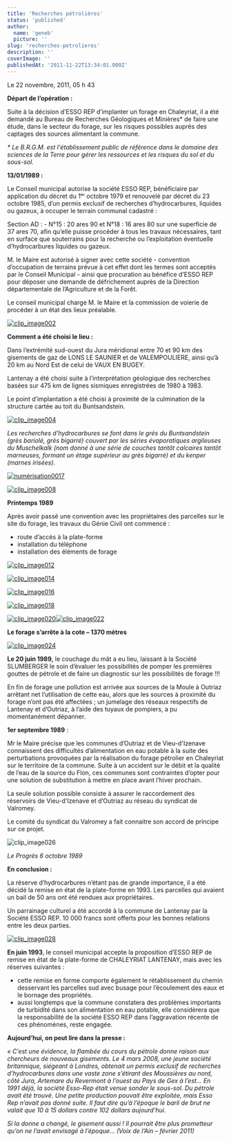 ```yaml
---
title: 'Recherches pétrolières'
status: 'published'
author:
  name: 'geneb'
  picture: ''
slug: 'recherches-petrolieres'
description: ''
coverImage: ''
publishedAt: '2011-11-22T13:34:01.000Z'
---
```


Le 22 novembre, 2011, 05 h 43

**Départ de l’opération :**

Suite à la décision d’ESSO REP d’implanter un forage en Chaleyriat, il a été demandé au Bureau de Recherches Géologiques et Minières\* de faire une étude, dans le secteur du forage, sur les risques possibles auprès des captages des sources alimentant la commune.

*\* Le B.R.G.M. est l'établissement public de référence dans le domaine des sciences de la Terre pour gérer les ressources et les risques du sol et du sous-sol.*

**13/01/1989 :**

Le Conseil municipal autorise la société ESSO REP, bénéficiaire par application du décret du 1ᵉʳ octobre 1979 et renouvelé par décret du 23 octobre 1985, d’un permis exclusif de recherches d’hydrocarbures, liquides ou gazeux, à occuper le terrain communal cadastré :

Section AD : - N°15 : 20 ares 90 et N°18 : 16 ares 80 sur une superficie de 37 ares 70, afin qu’elle puisse procéder à tous les travaux nécessaires, tant en surface que souterrains pour la recherche ou l’exploitation éventuelle d’hydrocarbures liquides ou gazeux.

M. le Maire est autorisé à signer avec cette société - convention d’occupation de terrains prévue à cet effet dont les termes sont acceptés par le Conseil Municipal - ainsi que procuration au bénéfice d’ESSO REP pour déposer une demande de défrichement auprès de la Direction départementale de l’Agriculture et de la Forêt.

Le conseil municipal charge M. le Maire et la commission de voierie de procéder à un état des lieux préalable.

[![clip_image002](img/beguelins/Windows-Live-Writer/e6d276593cef_F031/clip_image002_thumb.jpg "clip_image002")](img/beguelins/Windows-Live-Writer/e6d276593cef_F031/clip_image002_2.jpg)

**Comment a été choisi le lieu :**

Dans l’extrémité sud-ouest du Jura méridional entre 70 et 90 km des gisements de gaz de LONS LE SAUNIER et de VALEMPOULIERE, ainsi qu’à 20 km au Nord Est de celui de VAUX EN BUGEY.

Lantenay a été choisi suite à l’interprétation géologique des recherches basées sur 475 km de lignes sismiques enregistrées de 1980 à 1983.

Le point d’implantation a été choisi à proximité de la culmination de la structure cartée au toit du Buntsandstein.

[![clip_image004](img/beguelins/Windows-Live-Writer/e6d276593cef_F031/clip_image004_thumb.jpg "clip_image004")](img/beguelins/Windows-Live-Writer/e6d276593cef_F031/clip_image004_2.jpg)

*Les recherches d’hydrocarbures se font dans le grès du Buntsandstein (grès bariolé, grès bigarré) couvert par les séries évaporatiques argileuses du Muschelkalk (nom donné à une série de couches tantôt calcaires tantôt marneuses, formant un étage supérieur au grès bigarré) et du kenper (marnes irisées).*

[![numérisation0017](img/beguelins/Windows-Live-Writer/e6d276593cef_F031/numerisation0017_thumb.jpg "numérisation0017")](img/beguelins/Windows-Live-Writer/e6d276593cef_F031/numerisation0017_2.jpg)

[![clip_image008](img/beguelins/Windows-Live-Writer/e6d276593cef_F031/clip_image008_thumb.jpg "clip_image008")](img/beguelins/Windows-Live-Writer/e6d276593cef_F031/clip_image008_2.jpg)

**Printemps 1989**

Après avoir passé une convention avec les propriétaires des parcelles sur le site du forage, les travaux du Génie Civil ont commencé :

- route d’accès à la plate-forme
- installation du téléphone
- installation des éléments de forage

[![clip_image012](img/beguelins/Windows-Live-Writer/e6d276593cef_F031/clip_image012_thumb.jpg "clip_image012")](img/beguelins/Windows-Live-Writer/e6d276593cef_F031/clip_image012_2.jpg)

[![clip_image014](img/beguelins/Windows-Live-Writer/e6d276593cef_F031/clip_image014_thumb.jpg "clip_image014")](img/beguelins/Windows-Live-Writer/e6d276593cef_F031/clip_image014_2.jpg)

[![clip_image016](/images/Windows-Live-Writer/e6d276593cef_F031/clip_image016_thumb.jpg "clip_image016")](/images/Windows-Live-Writer/e6d276593cef_F031/clip_image016_2.jpg)

[![clip_image018](/images/Windows-Live-Writer/e6d276593cef_F031/clip_image018_thumb.jpg "clip_image018")](/images/Windows-Live-Writer/e6d276593cef_F031/clip_image018_2.jpg)

[![clip_image020](/images/Windows-Live-Writer/e6d276593cef_F031/clip_image020_thumb.jpg "clip_image020")](/images/Windows-Live-Writer/e6d276593cef_F031/clip_image020_2.jpg)[![clip_image022](/images/Windows-Live-Writer/e6d276593cef_F031/clip_image022_thumb.jpg "clip_image022")](/images/Windows-Live-Writer/e6d276593cef_F031/clip_image022_2.jpg)

**Le forage s’arrête à la cote – 1370 mètres**

[![clip_image024](/images/Windows-Live-Writer/e6d276593cef_F031/clip_image024_thumb.jpg "clip_image024")](/images/Windows-Live-Writer/e6d276593cef_F031/clip_image024_2.jpg)

**Le 20 juin 1989,** le couchage du mât a eu lieu, laissant à la Société SLUMBERGER le soin d’évaluer les possibilités de pomper les premières gouttes de pétrole et de faire un diagnostic sur les possibilités de forage !!!

En fin de forage une pollution est arrivée aux sources de la Moule à Outriaz arrêtant net l’utilisation de cette eau, alors que les sources à proximité du forage n’ont pas été affectées ; un jumelage des réseaux respectifs de Lantenay et d’Outriaz, à l’aide des tuyaux de pompiers, a pu momentanément dépanner.

**1er septembre 1989** :

Mr le Maire précise que les communes d’Outriaz et de Vieu-d'Izenave connaissent des difficultés d’alimentation en eau potable à la suite des perturbations provoquées par la réalisation du forage pétrolier en Chaleyriat sur le territoire de la commune. Suite à un accident sur le débit et la qualité de l’eau de la source du Flon, ces communes sont contraintes d’opter pour une solution de substitution à mettre en place avant l’hiver prochain.

La seule solution possible consiste à assurer le raccordement des réservoirs de Vieu-d'Izenave et d’Outriaz au réseau du syndicat de Valromey.

Le comité du syndicat du Valromey a fait connaitre son accord de principe sur ce projet.

![clip_image026](/images/Windows-Live-Writer/e6d276593cef_F031/clip_image026_thumb.jpg "clip_image026")

*Le Progrès 6 octobre 1989*

**En conclusion :**

La réserve d’hydrocarbures n’étant pas de grande importance, il a été décidé la remise en état de la plate-forme en 1993. Les parcelles qui avaient un bail de 50 ans ont été rendues aux propriétaires.

Un parrainage culturel a été accordé à la commune de Lantenay par la Société ESSO REP. 10 000 francs sont offerts pour les bonnes relations entre les deux parties.

[![clip_image028](/images/Windows-Live-Writer/e6d276593cef_F031/clip_image028_thumb.jpg "clip_image028")](/images/Windows-Live-Writer/e6d276593cef_F031/clip_image028_2.jpg)

**En juin 1993**, le conseil municipal accepte la proposition d’ESSO REP de remise en état de la plate-forme de CHALEYRIAT LANTENAY, mais avec les réserves suivantes :

- cette remise en forme comporte également le rétablissement du chemin desservant les parcelles sud avec busage pour l’écoulement des eaux et le bornage des propriétés.
- aussi longtemps que la commune constatera des problèmes importants de turbidité dans son alimentation en eau potable, elle considèrera que la responsabilité de la société ESSO REP dans l’aggravation récente de ces phénomènes, reste engagée.

**Aujourd’hui, on peut lire dans la presse :**

*« C’est une évidence, la flambée du cours du pétrole donne raison aux chercheurs de nouveaux gisements. Le 4 mars 2008, une jeune société britannique, siégeant à Londres, obtenait un permis exclusif de recherches d’hydrocarbures dans une vaste zone s’étirant des Moussières au nord, côté Jura, Artemare du Revermont à l’ouest au Pays de Gex à l’est… En 1991 déjà, la société Esso-Rep était venue sonder le sous-sol. Du pétrole avait été trouvé. Une petite production pouvait être exploitée, mais Esso Rep n’avait pas donné suite. Il faut dire qu’à l’époque le baril de brut ne valait que 10 à 15 dollars contre 102 dollars aujourd’hui.*

*Si la donne a changé, le gisement aussi ! Il pourrait être plus prometteur qu’on ne l’avait envisagé à l’époque… (Voix de l’Ain – février 2011)*
